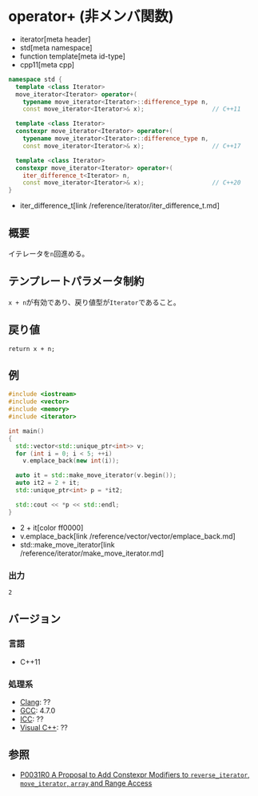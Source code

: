 # operator+ (非メンバ関数)
* iterator[meta header]
* std[meta namespace]
* function template[meta id-type]
* cpp11[meta cpp]

```cpp
namespace std {
  template <class Iterator>
  move_iterator<Iterator> operator+(
    typename move_iterator<Iterator>::difference_type n,
    const move_iterator<Iterator>& x);                   // C++11

  template <class Iterator>
  constexpr move_iterator<Iterator> operator+(
    typename move_iterator<Iterator>::difference_type n,
    const move_iterator<Iterator>& x);                   // C++17

  template <class Iterator>
  constexpr move_iterator<Iterator> operator+(
    iter_difference_t<Iterator> n,
    const move_iterator<Iterator>& x);                   // C++20
}
```
* iter_difference_t[link /reference/iterator/iter_difference_t.md]

## 概要
イテレータを`n`回進める。

## テンプレートパラメータ制約

`x + n`が有効であり、戻り値型が`Iterator`であること。

## 戻り値
`return x + n;`


## 例
```cpp example
#include <iostream>
#include <vector>
#include <memory>
#include <iterator>

int main()
{
  std::vector<std::unique_ptr<int>> v;
  for (int i = 0; i < 5; ++i)
    v.emplace_back(new int(i));

  auto it = std::make_move_iterator(v.begin());
  auto it2 = 2 + it;
  std::unique_ptr<int> p = *it2;

  std::cout << *p << std::endl;
}
```
* 2 + it[color ff0000]
* v.emplace_back[link /reference/vector/vector/emplace_back.md]
* std::make_move_iterator[link /reference/iterator/make_move_iterator.md]

### 出力
```
2
```

## バージョン
### 言語
- C++11

### 処理系
- [Clang](/implementation.md#clang): ??
- [GCC](/implementation.md#gcc): 4.7.0
- [ICC](/implementation.md#icc): ??
- [Visual C++](/implementation.md#visual_cpp): ??


## 参照
- [P0031R0 A Proposal to Add Constexpr Modifiers to `reverse_iterator`, `move_iterator`, `array` and Range Access](http://www.open-std.org/jtc1/sc22/wg21/docs/papers/2015/p0031r0.html)
